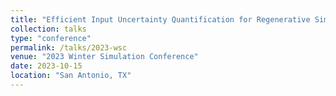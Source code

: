 ```yaml
---
title: "Efficient Input Uncertainty Quantification for Regenerative Simulation"
collection: talks
type: "conference"
permalink: /talks/2023-wsc
venue: "2023 Winter Simulation Conference"
date: 2023-10-15
location: "San Antonio, TX"
---
```


